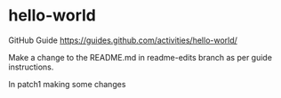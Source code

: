 # hello-world
GitHub Guide https://guides.github.com/activities/hello-world/

Make a change to the README.md in readme-edits branch as per guide instructions.

In patch1 making some changes
